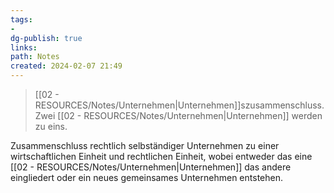 ```yaml
---
tags: 
- 
dg-publish: true
links: 
path: Notes
created: 2024-02-07 21:49
---
```

>[[02 - RESOURCES/Notes/Unternehmen\|Unternehmen]]szusammenschluss. Zwei [[02 - RESOURCES/Notes/Unternehmen\|Unternehmen]] werden zu eins.

Zusammenschluss rechtlich selbständiger Unternehmen zu einer wirtschaftlichen Einheit und rechtlichen Einheit, wobei entweder das eine [[02 - RESOURCES/Notes/Unternehmen\|Unternehmen]] das andere eingliedert oder ein neues gemeinsames Unternehmen entstehen.